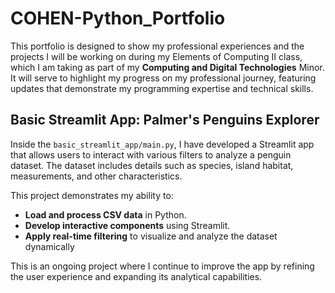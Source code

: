 # COHEN-Python_Portfolio

 
This portfolio is designed to show my professional experiences and the projects I will be working on during my Elements of Computing II class, which I am taking as part of my **Computing and Digital Technologies** Minor. It will serve to highlight my progress on my professional journey, featuring updates that demonstrate my programming expertise and technical skills.


## Basic Streamlit App: Palmer's Penguins Explorer
Inside the `basic_streamlit_app/main.py`, I have developed a Streamlit app that allows users to interact with various filters to analyze a penguin dataset. The dataset includes details such as species, island habitat,  measurements, and other characteristics.

This project demonstrates my ability to:
- **Load and process CSV data** in Python.
- **Develop interactive components** using Streamlit.
- **Apply real-time filtering** to visualize and analyze the dataset dynamically

This is an ongoing project where I continue to improve the app by refining the user experience and expanding its analytical capabilities.

